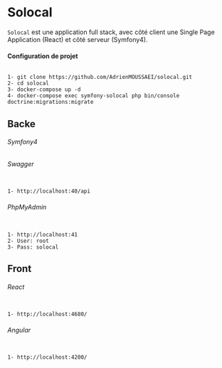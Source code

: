 # Solocal

`Solocal` est une application full stack, avec côté client une Single Page Application (React) et côté serveur (Symfony4).

#### Configuration de projet

```text

1- git clone https://github.com/AdrienMOUSSAEI/solocal.git
2- cd solocal
3- docker-compose up -d
4- docker-compose exec symfony-solocal php bin/console doctrine:migrations:migrate

```

## Backe

###### Symfony4
###### Swagger

```text

1- http://localhost:40/api

```

###### PhpMyAdmin

```text

1- http://localhost:41
2- User: root
3- Pass: solocal

```

## Front

###### React

```text

1- http://localhost:4680/

```

###### Angular

```text

1- http://localhost:4200/

```
